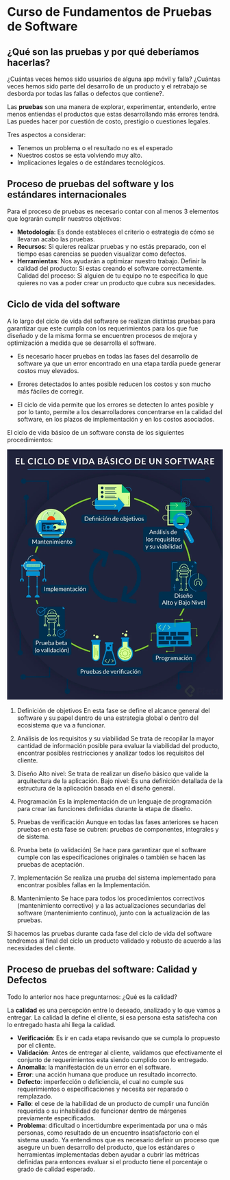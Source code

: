 # Curso de Fundamentos de Pruebas de Software

## ¿Qué son las pruebas y por qué deberíamos hacerlas?

¿Cuántas veces hemos sido usuarios de alguna app móvil y falla? ¿Cuántas veces hemos sido parte del desarrollo de un producto y el retrabajo se desborda por todas las fallas o defectos que contiene?.

Las **pruebas** son una manera de explorar, experimentar, entenderlo, entre menos entiendas el productos que estas desarrollando más errores tendrá. Las puedes hacer por cuestión de costo, prestigio o cuestiones legales.

Tres aspectos a considerar:

- Tenemos un problema o el resultado no es el esperado
- Nuestros costos se esta volviendo muy alto.
- Implicaciones legales o de estándares tecnológicos.

## Proceso de pruebas del software y los estándares internacionales

Para el proceso de pruebas es necesario contar con al menos 3 elementos que lograrán cumplir nuestros objetivos:

- **Metodología**: Es donde estableces el criterio o estrategia de cómo se llevaran acabo las pruebas.
- **Recursos**: Si quieres realizar pruebas y no estás preparado, con el tiempo esas carencias se pueden visualizar como defectos.
- **Herramientas**: Nos ayudarán a optimizar nuestro trabajo.
Definir la calidad del producto: Si estas creando el software correctamente.
Calidad del proceso: Si alguien de tu equipo no te especifica lo que quieres no vas a poder crear un producto que cubra sus necesidades.

## Ciclo de vida del software

A lo largo del ciclo de vida del software se realizan distintas pruebas para garantizar que este cumpla con los requerimientos para los que fue diseñado y de la misma forma se encuentren procesos de mejora y optimización a medida que se desarrolla el software.

- Es necesario hacer pruebas en todas las fases del desarrollo de software ya que un error encontrado en una etapa tardía puede generar costos muy elevados.

- Errores detectados lo antes posible reducen los costos y son mucho más fáciles de corregir.

- El ciclo de vida permite que los errores se detecten lo antes posible y por lo tanto, permite a los desarrolladores concentrarse en la calidad del software, en los plazos de implementación y en los costos asociados.

El ciclo de vida básico de un software consta de los siguientes procedimientos:

![Pruebas-ciclo](images/Pruebas-ciclo.png)


1. Definición de objetivos
En esta fase se define el alcance general del software y su papel dentro de una estrategia global o dentro del ecosistema que va a funcionar.

2. Análisis de los requisitos y su viabilidad
Se trata de recopilar la mayor cantidad de información posible para evaluar la viabilidad del producto, encontrar posibles restricciones y analizar todos los requisitos del cliente.

3. Diseño
Alto nivel: Se trata de realizar un diseño básico que valide la arquitectura de la aplicación.
Bajo nivel: Es una definición detallada de la estructura de la aplicación basada en el diseño general.

4. Programación
Es la implementación de un lenguaje de programación para crear las funciones definidas durante la etapa de diseño.

5. Pruebas de verificación
Aunque en todas las fases anteriores se hacen pruebas en esta fase se cubren: pruebas de componentes, integrales y de sistema.

6. Prueba beta (o validación)
Se hace para garantizar que el software cumple con las especificaciones originales o también se hacen las pruebas de aceptación.

7. Implementación
Se realiza una prueba del sistema implementado para encontrar posibles fallas en la Implementación.

8. Mantenimiento
Se hace para todos los procedimientos correctivos (mantenimiento correctivo) y a las actualizaciones secundarias del software (mantenimiento continuo), junto con la actualización de las pruebas.

Si hacemos las pruebas durante cada fase del ciclo de vida del software tendremos al final del ciclo un producto validado y robusto de acuerdo a las necesidades del cliente.

## Proceso de pruebas del software: Calidad y Defectos

Todo lo anterior nos hace preguntarnos: ¿Qué es la calidad?

La **calidad** es una percepción entre lo deseado, analizado y lo que vamos a entregar. La calidad la define el cliente, si esa persona esta satisfecha con lo entregado hasta ahí llega la calidad.

- **Verificación**: Es ir en cada etapa revisando que se cumpla lo propuesto por el cliente.
- **Validación**: Antes de entregar al cliente, validamos que efectivamente el conjunto de requerimientos esta siendo cumplido con lo entregado.
- **Anomalia**: la manifestación de un error en el software.
- **Error**: una acción humana que produce un resultado incorrecto.
- **Defecto**: imperfección o deficiencia, el cual no cumple sus requerimientos o especificaciones y necesita ser reparado o remplazado.
- **Fallo**: el cese de la habilidad de un producto de cumplir una función requerida o su inhabilidad de funcionar dentro de márgenes previamente especificados.
- **Problema**: dificultad o incertidumbre experimentada por una o más personas, como resultado de un encuentro insatisfactorio con el sistema usado.
Ya entendimos que es necesario definir un proceso que asegure un buen desarrollo del producto, que los estándares o herramientas implementadas deben ayudar a cubrir las métricas definidas para entonces evaluar si el producto tiene el porcentaje o grado de calidad esperado.
